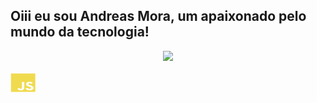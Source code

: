 ## Oiii eu sou Andreas Mora, um apaixonado pelo mundo da tecnologia!

<div align="center">
  <a href="https://github.com/AndreasMora75">
  <img height="180em" src="https://github-readme-stats.vercel.app/api/top-langs/?username=AndreasMora75&layout=compact&langs_count=7&theme=dracula"/>
</div>
<div style="display: inline_block"><br>
  <img align="center" alt="Rafa-Js" height="30" width="40" src="https://raw.githubusercontent.com/devicons/devicon/master/icons/javascript/javascript-plain.svg">
</div>
  


